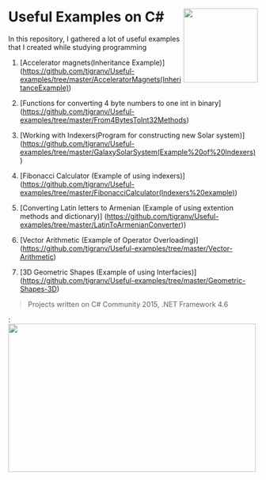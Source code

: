 # Useful Examples on C#  <img src="https://cloud.githubusercontent.com/assets/24522089/21962098/41a510c8-db36-11e6-95ef-eb392a0a1919.png" align="right" width="150px" height="150px" /> 
In this repository, I gathered a lot of useful examples that I created while studying programming

1. [Accelerator magnets(Inheritance Example)] (https://github.com/tigranv/Useful-examples/tree/master/AcceleratorMagnets(InheritanceExample))

2. [Functions for converting 4 byte numbers to one int in binary] (https://github.com/tigranv/Useful-examples/tree/master/From4BytesToInt32Methods)

3. [Working with Indexers(Program for constructing new Solar system)] (https://github.com/tigranv/Useful-examples/tree/master/GalaxySolarSystem(Example%20of%20Indexers))

4. [Fibonacci Calculator (Example of using indexers)] (https://github.com/tigranv/Useful-examples/tree/master/FibonacciCalculator(Indexers%20example))

5. [Converting Latin letters to Armenian (Example of using extention methods and dictionary)] (https://github.com/tigranv/Useful-examples/tree/master/LatinToArmenianConverter))

6. [Vector Arithmetic (Example of Operator Overloading)] (https://github.com/tigranv/Useful-examples/tree/master/Vector-Arithmetic)

7. [3D Geometric Shapes (Example of using Interfacies)] (https://github.com/tigranv/Useful-examples/tree/master/Geometric-Shapes-3D)

> Projects written on C# Community 2015, .NET Framework 4.6

: <img src="https://cloud.githubusercontent.com/assets/24522089/21958536/0aed1ce0-daca-11e6-859f-7a06d6f74b8f.gif" align="middle" width="500px" height="300px" /> 
